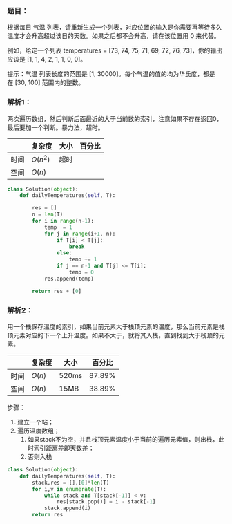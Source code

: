 ### 题目：
根据每日 气温 列表，请重新生成一个列表，对应位置的输入是你需要再等待多久温度才会升高超过该日的天数。如果之后都不会升高，请在该位置用 0 来代替。

例如，给定一个列表 temperatures = [73, 74, 75, 71, 69, 72, 76, 73]，你的输出应该是 [1, 1, 4, 2, 1, 1, 0, 0]。

提示：气温 列表长度的范围是 [1, 30000]。每个气温的值的均为华氏度，都是在 [30, 100] 范围内的整数。

### 解析1：
两次遍历数组，然后判断后面最近的大于当前数的索引，注意如果不存在返回0，最后要加一个判断。暴力法，超时。

|  |复杂度|大小|百分比|
|--|--|--|--|
|时间|$O(n^2)$|超时||
|空间|$O(n)$|||

```python
class Solution(object):
    def dailyTemperatures(self, T):

        res = []
        n = len(T)
        for i in range(n-1):
            temp  = 1
            for j in range(i+1, n):
                if T[i] < T[j]:
                    break
                else:
                    temp += 1
                if j == n-1 and T[j] <= T[i]:
                    temp = 0
            res.append(temp)

        return res + [0]
```

### 解析2：
用一个栈保存温度的索引，如果当前元素大于栈顶元素的温度，那么当前元素是栈顶元素对应的下一个上升温度。如果不大于，就将其入栈，直到找到大于栈顶的元素。

|  |复杂度|大小|百分比|
|--|--|--|--|
|时间|$O(n)$|520ms|87.89%|
|空间|$O(n)$|15MB|38.89%|


步骤：
1. 建立一个站；
2. 遍历温度数组；
   1. 如果stack不为空，并且栈顶元素温度小于当前的遍历元素值，则出栈，此时索引距离差即天数差；
   2. 否则入栈

```python
class Solution(object):
    def dailyTemperatures(self, T):
        stack,res = [],[0]*len(T)
        for i,v in enumerate(T):
            while stack and T[stack[-1]] < v:
                res[stack.pop()] = i - stack[-1]
            stack.append(i)
        return res
```

